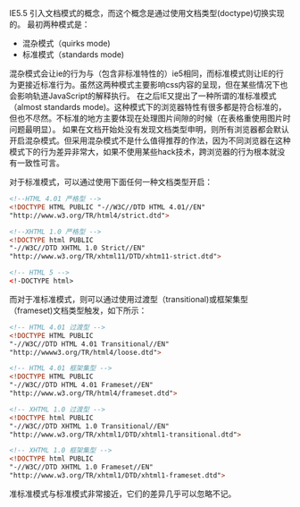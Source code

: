 IE5.5 引入文档模式的概念，而这个概念是通过使用文档类型(doctype)切换实现的。
最初两种模式是：
- 混杂模式（quirks mode)
- 标准模式（standards mode)

混杂模式会让ie的行为与（包含非标准特性的）ie5相同，而标准模式则让IE的行为更接近标准行为。虽然这两种模式主要影响css内容的呈现，但在某些情况下也会影响轨道JavaScript的解释执行。
在之后IE又提出了一种所谓的准标准模式（almost standards mode)。这种模式下的浏览器特性有很多都是符合标准的，但也不尽然。不标准的地方主要体现在处理图片间隙的时候（在表格重使用图片时问题最明显）。
如果在文档开始处没有发现文档类型申明，则所有浏览器都会默认开启混杂模式。但采用混杂模式不是什么值得推荐的作法，因为不同浏览器在这种模式下的行为差异非常大，如果不使用某些hack技术，跨浏览器的行为根本就没有一致性可言。

对于标准模式，可以通过使用下面任何一种文档类型开启：

```html
<!--HTML 4.01 严格型 -->
<!DOCTYPE HTML PUBLIC "-//W3C//DTD HTML 4.01//EN"
"http://www.w3.org/TR/html4/strict.dtd">

<!--XHTML 1.0 严格型 -->
<!DOCTYPE html PUBLIC
"-//W3C//DTD XHTML 1.0 Strict//EN"
"http://www.w3.org/TR/xhtml11/DTD/xhtm11-strict.dtd">

<!-- HTML 5 -->
<!-DOCTYPE html>

```
而对于准标准模式，则可以通过使用过渡型（transitional)或框架集型（frameset)文档类型触发，如下所示：
```html
<!-- HTML 4.01 过渡型 -->
<!DOCTYPE HTML PUBLIC
"-//W3C//DTD HTML 4.01 Transitional//EN"
"http://wwww3.org/TR/html4/loose.dtd">

<!-- HTML 4.01 框架集型 -->
<!DOCTYPE HTML PUBLIC
"-//W3C//DTD HTML 4.01 Frameset//EN"
"http://www.w3.org/TR/html4/frameset.dtd">

<!-- XHTML 1.0 过渡型 -->
<!DOCTYPE html PUBLIC
"-//W3C//DTD XHTML 1.0 Transitional//EN"
"http://www.w3.org/TR/xhtml1/DTD/xhtml1-transitional.dtd">

<!-- XHTML 1.0 框架集型 -->
<!DOCTYPE html PUBLIC
"-//W3C//DTD XHTML 1.0 Frameset//EN"
"http://www.w3.org/TR/xhtml1/DTD/xhtml1-frameset.dtd">

```
准标准模式与标准模式非常接近，它们的差异几乎可以忽略不记。